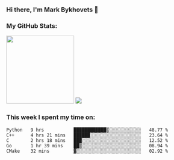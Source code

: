 ### Hi there, I'm Mark Bykhovets 👋

### My GitHub Stats:
<img height="180em" src="https://github-readme-stats.vercel.app/api?username=mark-by&show_icons=true&hide_border=true&&count_private=true&include_all_commits=true&theme=dracula" />
<img src="https://github-readme-stats.vercel.app/api/top-langs/?username=mark-by&hide_border=true&theme=dracula" />

### This week I spent my time on:
<!--START_SECTION:waka-->
```text
Python   9 hrs           ████████████▒░░░░░░░░░░░░   48.77 % 
C++      4 hrs 21 mins   ██████░░░░░░░░░░░░░░░░░░░   23.64 % 
C        2 hrs 18 mins   ███░░░░░░░░░░░░░░░░░░░░░░   12.52 % 
Go       1 hr 39 mins    ██▒░░░░░░░░░░░░░░░░░░░░░░   08.94 % 
CMake    32 mins         ▓░░░░░░░░░░░░░░░░░░░░░░░░   02.92 % 
```
<!--END_SECTION:waka-->
